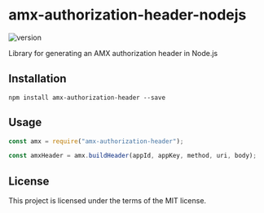 # amx-authorization-header-nodejs

![version](https://img.shields.io/badge/version-1.0.0-green.svg?cacheSeconds=2592000)

Library for generating an AMX authorization header in Node.js

## Installation

```
npm install amx-authorization-header --save
```

## Usage

```javascript
const amx = require("amx-authorization-header");

const amxHeader = amx.buildHeader(appId, appKey, method, uri, body);
```

## License

This project is licensed under the terms of the MIT license.
